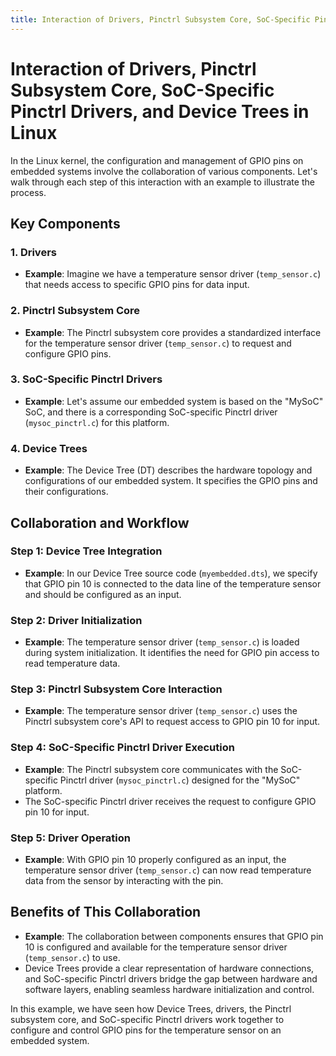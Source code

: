 ```yaml
---
title: Interaction of Drivers, Pinctrl Subsystem Core, SoC-Specific Pinctrl Drivers, and Device Trees in Linux
---
```

# Interaction of Drivers, Pinctrl Subsystem Core, SoC-Specific Pinctrl Drivers, and Device Trees in Linux

In the Linux kernel, the configuration and management of GPIO pins on embedded systems involve the collaboration of various components. Let's walk through each step of this interaction with an example to illustrate the process.

## Key Components

### 1. Drivers

- **Example**: Imagine we have a temperature sensor driver (`temp_sensor.c`) that needs access to specific GPIO pins for data input.

### 2. Pinctrl Subsystem Core

- **Example**: The Pinctrl subsystem core provides a standardized interface for the temperature sensor driver (`temp_sensor.c`) to request and configure GPIO pins.

### 3. SoC-Specific Pinctrl Drivers

- **Example**: Let's assume our embedded system is based on the "MySoC" SoC, and there is a corresponding SoC-specific Pinctrl driver (`mysoc_pinctrl.c`) for this platform.

### 4. Device Trees

- **Example**: The Device Tree (DT) describes the hardware topology and configurations of our embedded system. It specifies the GPIO pins and their configurations.

## Collaboration and Workflow

### Step 1: Device Tree Integration

- **Example**: In our Device Tree source code (`myembedded.dts`), we specify that GPIO pin 10 is connected to the data line of the temperature sensor and should be configured as an input.

### Step 2: Driver Initialization

- **Example**: The temperature sensor driver (`temp_sensor.c`) is loaded during system initialization. It identifies the need for GPIO pin access to read temperature data.

### Step 3: Pinctrl Subsystem Core Interaction

- **Example**: The temperature sensor driver (`temp_sensor.c`) uses the Pinctrl subsystem core's API to request access to GPIO pin 10 for input.

### Step 4: SoC-Specific Pinctrl Driver Execution

- **Example**: The Pinctrl subsystem core communicates with the SoC-specific Pinctrl driver (`mysoc_pinctrl.c`) designed for the "MySoC" platform.
- The SoC-specific Pinctrl driver receives the request to configure GPIO pin 10 for input.

### Step 5: Driver Operation

- **Example**: With GPIO pin 10 properly configured as an input, the temperature sensor driver (`temp_sensor.c`) can now read temperature data from the sensor by interacting with the pin.

## Benefits of This Collaboration

- **Example**: The collaboration between components ensures that GPIO pin 10 is configured and available for the temperature sensor driver (`temp_sensor.c`) to use.
- Device Trees provide a clear representation of hardware connections, and SoC-specific Pinctrl drivers bridge the gap between hardware and software layers, enabling seamless hardware initialization and control.

In this example, we have seen how Device Trees, drivers, the Pinctrl subsystem core, and SoC-specific Pinctrl drivers work together to configure and control GPIO pins for the temperature sensor on an embedded system.

